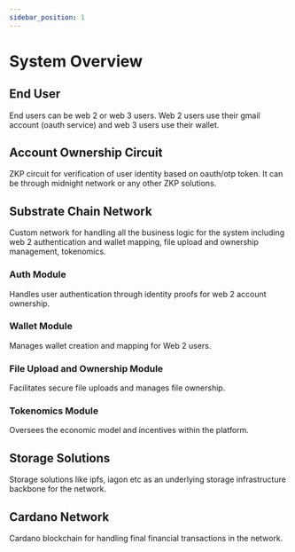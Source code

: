 ```yaml
---
sidebar_position: 1
---
```


# System Overview

<!-- ![Vola Network System Overview](./img/system-overview-diagram.png) -->

## End User

End users can be web 2 or web 3 users. Web 2 users use their gmail account (oauth service) and web 3 users use their wallet.

## Account Ownership Circuit

ZKP circuit for verification of user identity based on oauth/otp token. It can be through midnight network or any other ZKP solutions.

## Substrate Chain Network

Custom network for handling all the business logic for the system including web 2 authentication and wallet mapping, file upload and ownership management, tokenomics.

### Auth Module

Handles user authentication through identity proofs for web 2 account ownership.

### Wallet Module

Manages wallet creation and mapping for Web 2 users.

### File Upload and Ownership Module

Facilitates secure file uploads and manages file ownership.

### Tokenomics Module

Oversees the economic model and incentives within the platform.

## Storage Solutions

Storage solutions like ipfs, iagon etc as an underlying storage infrastructure backbone for the network.

## Cardano Network

Cardano blockchain for handling final financial transactions in the network.
